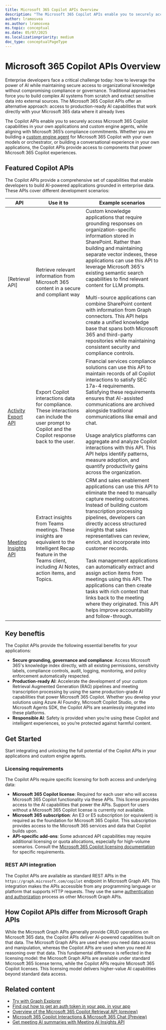 ```yaml
---
title: Microsoft 365 Copilot APIs Overview
description: "The Microsoft 365 Copilot APIs enable you to securely access Microsoft 365 Copilot capabilities in your own applications and custom engine agents, while aligning with Microsoft 365’s compliance commitments."
author: lramosvea
ms.author: lramosvea
ms.topic: conceptual
ms.date: 05/07/2025
ms.localizationpriority: medium
doc_type: conceptualPageType
---
```


# Microsoft 365 Copilot APIs Overview

Enterprise developers face a critical challenge today: how to leverage the power of AI while maintaining secure access to organizational knowledge without compromising compliance or governance. Traditional approaches force you to build complex AI systems from scratch and extract sensitive data into external sources. The Microsoft 365 Copilot APIs offer an alternative approach: access to production-ready AI capabilities that work directly with your Microsoft 365 data where it already lives


The Copilot APIs enable you to securely access Microsoft 365 Copilot capabilities in your own applications and custom engine agents, while aligning with Microsoft 365’s compliance commitments. Whether you are building a [custom engine agent](../overview-custom-engine-agent.md) for Microsoft 365 Copilot with your own models or orchestrator, or building a conversational experience in your own applications, the Copilot APIs provide access to components that power Microsoft 365 Copilot experiences.


## Featured Copilot APIs

The Copilot APIs provide a comprehensive set of capabilities that enable developers to build AI-powered applications grounded in enterprise data. These APIs cover different development scenarios: 

| API | Use it to  | Example scenarios |
| --- | ----------- | ---------------- |
| [Retrieval API] | Retrieve relevant information from Microsoft 365 content in a secure and compliant way | Custom knowledge applications that require grounding responses on organization-specific information stored in SharePoint. Rather than building and maintaining separate vector indexes, these applications can use this API to leverage Microsoft 365's existing semantic search capabilities to find relevant content for LLM prompts.<br><br>Multi-source applications can combine SharePoint content with information from Graph connectors. This API helps create a unified knowledge base that spans both Microsoft 365 and third-party repositories while maintaining consistent security and compliance controls. |
| [Activity Export API](/graph/api/aiinteractionhistory-getallenterpriseinteractions) | Export Copilot interactions data for compliance. These interactions can include the user prompt to Copilot and the Copilot response back to the user. | Financial services compliance solutions can use this API to maintain records of all Copilot interactions to satisfy SEC 17a-4 requirements. Satisfying these requirements ensures that AI-assisted communications are archived alongside traditional communications like email and chat.<br><br>Usage analytics platforms can aggregate and analyze Copilot interactions with this API. This API helps identify patterns, measure adoption, and quantify productivity gains across the organization. |
| [Meeting Insights API](/graph/api/onlinemeeting-list-aiinsights) | Extract insights from Teams meetings. These insights are equivalent to the Intelligent Recap feature in the Teams client, including AI Notes, action items, and Topics. | CRM and sales enablement applications can use this API to eliminate the need to manually capture meeting outcomes. Instead of building custom transcription processing pipelines, developers can directly access structured insights that sales representatives can review, enrich, and incorporate into customer records.<br><br>Task management applications can automatically extract and assign action items from meetings using this API. The applications can then create tasks with rich context that links back to the meeting where they originated. This API helps improve accountability and follow-through. |

## Key beneftis

The Copilot APIs provide the following essential benefits for your applications:

- **Secure grounding, governance and compliance**: Access Microsoft 365's knowledge index directly, with all existing permissions, sensitivity labels, compliance controls, audit, logging, monitoring, and policy enforcement automatically respected.
- **Production-ready AI**: Accelerate the development of your custom Retrieval Augmented Generation (RAG) pipelines and meeting transcription processing by using the same production-grade AI capabilities that power Microsoft 365 Copilot. Whether you develop your solutions using Azure AI Foundry, Microsoft Copilot Studio, or the Microsoft Agents SDK, the Copilot APIs are seamlessly integrated into these platforms.
- **Responsible AI**: Safety is provided when you’re using these Copilot and intelligent experiences, so you’re protected against harmful content.

## Get Started 

Start integrating and unlocking the full potential of the Copilot APIs in your applications and custom engine agents.

### Licensing requirements

The Copilot APIs require specific licensing for both access and underlying data: 

- **Microsoft 365 Copilot license**: Required for each user who will access Microsoft 365 Copilot functionality via these APIs. This license provides access to the AI capabilities that power the APIs. Support for users without a Microsoft 365 Copilot license is currently not available.
- **Microsoft 365 subscription**: An E3 or E5 subscription (or equivalent) is required as the foundation for Microsoft 365 Copilot. This subscription provides access to the Microsoft 365 services and data that Copilot builds upon.
- **API-specific add-ons**: Some advanced API capabilities may require additional licensing or quota allocations, especially for high-volume scenarios. Consult the [Microsoft 365 Copilot licensing documentation](/copilot/microsoft-365/microsoft-365-copilot-licensing) for specific requirements. 

### REST API integration

The Copilot APIs are available as standard REST APIs in the `https://graph.microsoft.com/copilot` endpoint in Microsoft Graph API. This integration makes the APIs accessible from any programming language or platform that supports HTTP requests. They use the same [authentication and authorization](/graph/auth/) process as other Microsoft Graph APIs.

## How Copilot APIs differ from Microsoft Graph APIs

While the Microsoft Graph APIs generally provide CRUD operations on Microsoft 365 data, the Copilot APIs deliver AI-powered capabilities built on that data. The Microsoft Graph APIs are used when you need data access and manipulation, whereas the Copilot APIs are used when you need AI reasoning over that data. This fundamental difference is reflected in the licensing model: the Microsoft Graph APIs are available under standard Microsoft 365 license terms, while the Copilot APIs require Microsoft 365 Copilot licenses. This licensing model delivers higher-value AI capabilities beyond standard data access.

## Related content

- [Try with Graph Explorer](https://developer.microsoft.com/graph/graph-explorer)
- [Find out how to get an auth token in your app. in your app](/graph/auth/auth-concepts)
- [Overview of the Microsoft 365 Copilot Retrieval API (preview)](retrieval-api-overview.md)
- [Microsoft 365 Copilot Interactions & Microsoft 365 Chat (Preview)](/microsoftteams/export-teams-content#microsoft-365-copilot-interactions--microsoft-365-chat-preview)
- [Get meeting AI summaries with Meeting AI Insights API](/microsoftteams/platform/graph-api/meeting-transcripts/meeting-insights)
